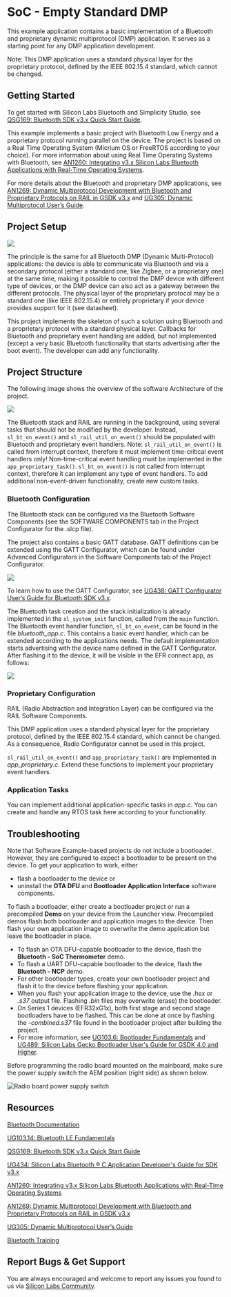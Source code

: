 # SoC - Empty Standard DMP

This example application contains a basic implementation of a Bluetooth and proprietary dynamic multiprotocol (DMP) application. It serves as a starting point for any DMP application development.

Note: This DMP application uses a standard physical layer for the proprietary protocol, defined by the  IEEE 802.15.4 standard, which cannot be changed.

## Getting Started

To get started with Silicon Labs Bluetooth and Simplicity Studio, see [QSG169: Bluetooth SDK v3.x Quick Start Guide](https://www.silabs.com/documents/public/quick-start-guides/qsg169-bluetooth-sdk-v3x-quick-start-guide.pdf).

This example implements a basic project with Bluetooth Low Energy and a proprietary protocol running parallel on the device. The project is based on a Real Time Operating System (Micrium OS or FreeRTOS according to your choice). For more information about using Real Time Operating Systems with Bluetooth, see [AN1260: Integrating v3.x Silicon Labs Bluetooth Applications with Real-Time Operating Systems](https://www.silabs.com/documents/public/application-notes/an1260-integrating-v3x-bluetooth-applications-with-rtos.pdf).

For more details about the Bluetooth and proprietary DMP applications, see [AN1269: Dynamic Multiprotocol Development with Bluetooth and Proprietary Protocols on RAIL in GSDK v3.x](https://www.silabs.com/documents/public/application-notes/an1269-bluetooth-rail-dynamic-multiprotocol-gsdk-v3x.pdf) and [UG305: Dynamic Multiprotocol User’s Guide](https://www.silabs.com/documents/public/user-guides/ug305-dynamic-multiprotocol-users-guide.pdf).

## Project Setup

![](readme_img1.png)

The principle is the same for all Bluetooth DMP (Dynamic Multi-Protocol) applications: the device is able to communicate via Bluetooth and via a secondary protocol (either a standard one, like Zigbee, or a proprietary one) at the same time, making it possible to control the DMP device with different type of devices, or the DMP device can also act as a gateway between the different protocols. The physical layer of the proprietary protocol may be a standard one (like IEEE 802.15.4) or entirely proprietary if your device provides support for it (see datasheet).

This project implements the skeleton of such a solution using Bluetooth and a proprietary protocol with a standard physical layer. Callbacks for Bluetooth and proprietary event handling are added, but not implemented (except a very basic Bluetooth functionality that starts advertising after the boot event). The developer can add any functionality.

## Project Structure

The following image shows the overview of the software Architecture of the project.

![](readme_img2.png)

The Bluetooth stack and RAIL are running in the background, using several tasks that should not be modified by the developer. Instead, `sl_bt_on_event()` and `sl_rail_util_on_event()` should be populated with Bluetooth and proprietary event handlers. Note: `sl_rail_util_on_event()` is called from interrupt context, therefore it must implement time-critical event handlers only! Non-time-critical event handling must be implemented in the `app_proprietary_task()`. `sl_bt_on_event()` is not called from interrupt context, therefore it can implement any type of event handlers. To add additional non-event-driven functionality, create new custom tasks.

### Bluetooth Configuration

The Bluetooth stack can be configured via the Bluetooth Software Components (see the SOFTWARE COMPONENTS tab in the Project Configurator for the .slcp file).

The project also contains a basic GATT database. GATT definitions can be extended using the GATT Configurator, which can be found under Advanced Configurators in the Software Components tab of the Project Configurator.

![](readme_img3.png)

To learn how to use the GATT Configurator, see [UG438: GATT Configurator User’s Guide for Bluetooth SDK v3.x](https://www.silabs.com/documents/public/user-guides/ug438-gatt-configurator-users-guide-sdk-v3x.pdf).

The Bluetooth task creation and the stack initialization is already implemented in the `sl_system_init` function, called from the `main` function. The Bluetooth event handler function, `sl_bt_on_event`, can be found in the file *bluetooth_app.c*. This contains a basic event handler, which can be extended according to the applications needs. The default implementation starts advertising with the device name defined in the GATT Configurator. After flashing it to the device, it will be visible in the EFR connect app, as follows:

![](readme_img4.png)

### Proprietary Configuration

RAIL (Radio Abstraction and Integration Layer) can be configured via the RAIL Software Components.

This DMP application uses a standard physical layer for the proprietary protocol, defined by the  IEEE 802.15.4 standard, which cannot be changed. As a consequence, Radio Configurator cannot be used in this project.

`sl_rail_util_on_event()` and `app_proprietary_task()` are implemented in *app_proprietary.c*. Extend these functions to implement your proprietary event handlers.

### Application Tasks

You can implement additional application-specific tasks in *app.c*. You can create and handle any RTOS task here according to your functionality.

## Troubleshooting

Note that Software Example-based projects do not include a bootloader. However, they are configured to expect a bootloader to be present on the device. To get your application to work, either
- flash a bootloader to the device or
- uninstall the **OTA DFU** and **Bootloader Application Interface** software components.

To flash a bootloader, either create a bootloader project or run a precompiled **Demo** on your device from the Launcher view. Precompiled demos flash both bootloader and application images to the device. Then flash your own application image to overwrite the demo application but leave the bootloader in place. 

- To flash an OTA DFU-capable bootloader to the device, flash the **Bluetooth - SoC Thermometer** demo.
- To flash a UART DFU-capable bootloader to the device, flash the **Bluetooth - NCP** demo.
- For other bootloader types, create your own bootloader project and flash it to the device before flashing your application.
- When you flash your application image to the device, use the *.hex* or *.s37* output file. Flashing *.bin* files may overwrite (erase) the bootloader.
- On Series 1 devices (EFR32xG1x), both first stage and second stage bootloaders have to be flashed. This can be done at once by flashing the *-combined.s37* file found in the bootloader project after building the project.
- For more information, see [UG103.6: Bootloader Fundamentals](https://www.silabs.com/documents/public/user-guides/ug103-06-fundamentals-bootloading.pdf) and [UG489: Silicon Labs Gecko Bootloader User's Guide for GSDK 4.0 and Higher](https://cn.silabs.com/documents/public/user-guides/ug489-gecko-bootloader-user-guide-gsdk-4.pdf).

Before programming the radio board mounted on the mainboard, make sure the power supply switch the AEM position (right side) as shown below.

![Radio board power supply switch](readme_img0.png)

## Resources

[Bluetooth Documentation](https://docs.silabs.com/bluetooth/latest/)

[UG103.14: Bluetooth LE Fundamentals](https://www.silabs.com/documents/public/user-guides/ug103-14-fundamentals-ble.pdf)

[QSG169: Bluetooth SDK v3.x Quick Start Guide](https://www.silabs.com/documents/public/quick-start-guides/qsg169-bluetooth-sdk-v3x-quick-start-guide.pdf)

[UG434: Silicon Labs Bluetooth ® C Application Developer's Guide for SDK v3.x](https://www.silabs.com/documents/public/user-guides/ug434-bluetooth-c-soc-dev-guide-sdk-v3x.pdf)

[AN1260: Integrating v3.x Silicon Labs Bluetooth Applications with Real-Time Operating Systems](https://www.silabs.com/documents/public/application-notes/an1260-integrating-v3x-bluetooth-applications-with-rtos.pdf)

[AN1269: Dynamic Multiprotocol Development with Bluetooth and Proprietary Protocols on RAIL in GSDK v3.x](https://www.silabs.com/documents/public/application-notes/an1269-bluetooth-rail-dynamic-multiprotocol-gsdk-v3x.pdf) 

 [UG305: Dynamic Multiprotocol User’s Guide](https://www.silabs.com/documents/public/user-guides/ug305-dynamic-multiprotocol-users-guide.pdf)

[Bluetooth Training](https://www.silabs.com/support/training/bluetooth)

## Report Bugs & Get Support

You are always encouraged and welcome to report any issues you found to us via [Silicon Labs Community](https://www.silabs.com/community).
